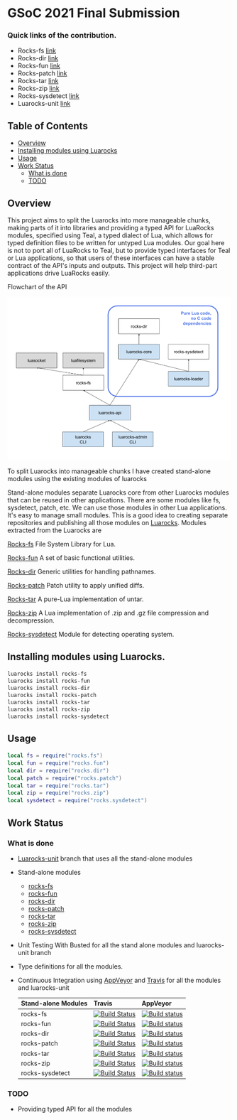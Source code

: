 # GSoC 2021 Final Submission
### Quick links of the contribution.

* Rocks-fs [link](https://github.com/Deepak123bharat/rocks-fs/commits/master)
* Rocks-dir [link](https://github.com/Deepak123bharat/rocks-dir/commits/master)
* Rocks-fun [link](https://github.com/Deepak123bharat/rocks-fun/commits/master)
* Rocks-patch [link](https://github.com/Deepak123bharat/rocks-patch/commits/master)
* Rocks-tar [link](https://github.com/Deepak123bharat/rocks-tar/commits/master)
* Rocks-zip [link](https://github.com/Deepak123bharat/rocks-zip/commits/master)
* Rocks-sysdetect [link](https://github.com/Deepak123bharat/rocks-sysdetect/commits/master)
* Luarocks-unit [link](https://github.com/Deepak123bharat/luarocks/commits/luarocks-unit)

## Table of Contents

* [Overview](#Overview)
* [Installing modules using Luarocks](#installing-modules-using-luarocks)
* [Usage](#Usage)
* [Work Status](#work-status)
    * [What is done](#what-is-done)
    * [TODO](#todo)
    
## Overview

This project aims to split the Luarocks into more manageable chunks, making parts of it into libraries and providing a typed API for LuaRocks modules, specified using Teal, a typed dialect of Lua, which allows for typed definition files to be written for untyped Lua modules. Our goal here is not to port all of LuaRocks to Teal, but to provide typed interfaces for Teal or Lua applications, so that users of these interfaces can have a stable contract of the API's inputs and outputs. This project will help third-part applications drive LuaRocks easily.

Flowchart of the API 

<img border="0" src="https://github.com/Deepak123bharat/lablua-submission/blob/main/pic1.png">

To split Luarocks into manageable chunks I have created stand-alone modules using the existing modules of luarocks

Stand-alone modules separate Luarocks core from other Luarocks modules that can be reused in other applications. There are some modules like fs, sysdetect, patch, etc. We can use those modules in other Lua applications. It's easy to manage small modules. This is a good idea to creating separate repositories and publishing all those modules on [Luarocks](https://luarocks.org/). Modules extracted from the Luarocks are

[Rocks-fs](https://github.com/Deepak123bharat/rocks-fs) File System Library for Lua.

[Rocks-fun](https://github.com/Deepak123bharat/rocks-fun) A set of basic functional utilities.

[Rocks-dir](https://github.com/Deepak123bharat/rocks-dir) Generic utilities for handling pathnames.

[Rocks-patch](https://github.com/Deepak123bharat/rocks-patch) Patch utility to apply unified diffs.

[Rocks-tar](https://github.com/Deepak123bharat/rocks-tar) A pure-Lua implementation of untar.

[Rocks-zip](https://github.com/Deepak123bharat/rocks-zip) A Lua implementation of .zip and .gz file compression and decompression.

[Rocks-sysdetect](https://github.com/Deepak123bharat/rocks-sysdetect) Module for detecting operating system.

 ## Installing modules using Luarocks. 
 
 ```
 luarocks install rocks-fs
 luarocks install rocks-fun
 luarocks install rocks-dir
 luarocks install rocks-patch
 luarocks install rocks-tar
 luarocks install rocks-zip
 luarocks install rocks-sysdetect
 ```
 
 ## Usage
 
 ```lua
 local fs = require("rocks.fs")
 local fun = require("rocks.fun")
 local dir = require("rocks.dir")
 local patch = require("rocks.patch")
 local tar = require("rocks.tar")
 local zip = require("rocks.zip")
 local sysdetect = require("rocks.sysdetect")
 ```
 
## Work Status

### What is done
 
 * [Luarocks-unit](https://github.com/Deepak123bharat/luarocks/tree/luarocks-unit) branch that uses all the stand-alone modules
 * Stand-alone modules 
    * [rocks-fs](https://github.com/Deepak123bharat/rocks-fs)
    * [rocks-fun](https://github.com/Deepak123bharat/rocks-fun)
    * [rocks-dir](https://github.com/Deepak123bharat/rocks-dir)
    * [rocks-patch](https://github.com/Deepak123bharat/rocks-patch)
    * [rocks-tar](https://github.com/Deepak123bharat/rocks-tar)
    * [rocks-zip](https://github.com/Deepak123bharat/rocks-zip)
    * [rocks-sysdetect](https://github.com/Deepak123bharat/rocks-sysdetect)
 * Unit Testing With Busted for all the stand alone modules and luarocks-unit branch
 * Type definitions for all the modules.
 * Continuous Integration using [AppVeyor](https://www.appveyor.com/) and [Travis](https://travis-ci.com/) for all the modules and luarocks-unit 

      Stand-alone Modules | Travis | AppVeyor
      --- | --- | --- 
      rocks-fs | [![Build Status](https://travis-ci.com/Deepak123bharat/rocks-fs.svg?branch=master)](https://travis-ci.com/github/Deepak123bharat/rocks-fs) | [![Build status](https://ci.appveyor.com/api/projects/status/lc19rwfe8g4n0rri/branch/master?svg=true)](https://ci.appveyor.com/project/Deepak123bharat/rocks-fs/branch/master)
      rocks-fun | [![Build Status](https://travis-ci.com/Deepak123bharat/rocks-fun.svg?branch=master)](https://travis-ci.com/github/Deepak123bharat/rocks-fun) | [![Build status](https://ci.appveyor.com/api/projects/status/ecab3c0orikoj9xr/branch/master?svg=true)](https://ci.appveyor.com/project/Deepak123bharat/rocks-fun/branch/master)
      rocks-dir | [![Build Status](https://travis-ci.com/Deepak123bharat/rocks-dir.svg?branch=master)](https://travis-ci.com/github/Deepak123bharat/rocks-dir) | [![Build status](https://ci.appveyor.com/api/projects/status/wsfxtp5x6k4a5e22/branch/master?svg=true)](https://ci.appveyor.com/project/Deepak123bharat/rocks-dir/branch/master)
      rocks-patch | [![Build Status](https://travis-ci.com/Deepak123bharat/rocks-patch.svg?branch=master)](https://travis-ci.com/github/Deepak123bharat/rocks-patch) | [![Build status](https://ci.appveyor.com/api/projects/status/mk3tddiub5vltlb1/branch/master?svg=true)](https://ci.appveyor.com/project/Deepak123bharat/rocks-patch/branch/master)
      rocks-tar | [![Build Status](https://travis-ci.com/Deepak123bharat/rocks-tar.svg?branch=master)](https://travis-ci.com/github/Deepak123bharat/rocks-tar) | [![Build status](https://ci.appveyor.com/api/projects/status/csaklrit7kg06kvw/branch/master?svg=true)](https://ci.appveyor.com/project/Deepak123bharat/rocks-tar/branch/master)
      rocks-zip | [![Build Status](https://travis-ci.com/Deepak123bharat/rocks-zip.svg?branch=master)](https://travis-ci.com/github/Deepak123bharat/rocks-zip) | [![Build status](https://ci.appveyor.com/api/projects/status/tqs3mohxqgv6xspg/branch/master?svg=true)](https://ci.appveyor.com/project/Deepak123bharat/rocks-zip/branch/master)
      rocks-sysdetect | [![Build Status](https://travis-ci.com/Deepak123bharat/rocks-sysdetect.svg?branch=master)](https://travis-ci.com/github/Deepak123bharat/rocks-sysdetect) | [![Build status](https://ci.appveyor.com/api/projects/status/67phoc7a7rtsh73b/branch/master?svg=true)](https://ci.appveyor.com/project/Deepak123bharat/rocks-sysdetect/branch/master)
### TODO
 
 * Providing typed API for all the modules
